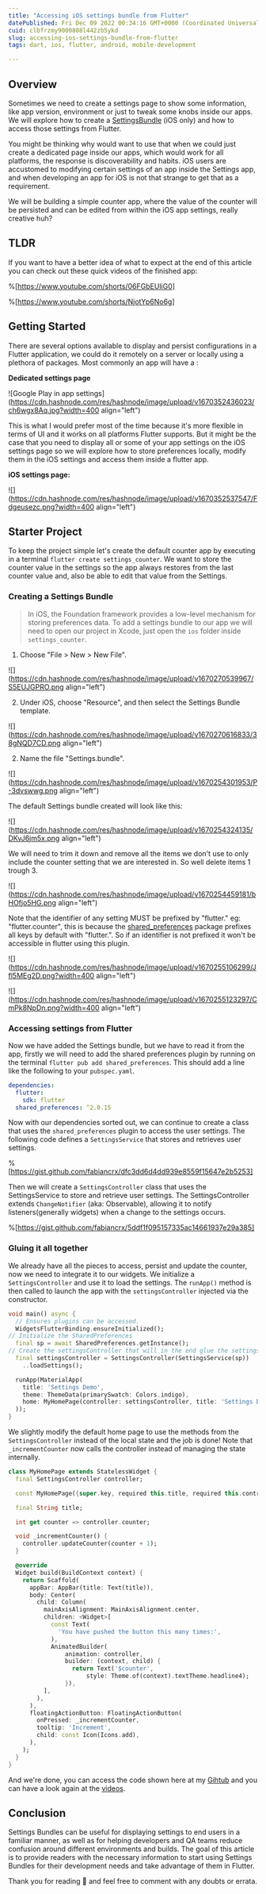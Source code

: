 ```yaml
---
title: "Accessing iOS settings bundle from Flutter"
datePublished: Fri Dec 09 2022 00:34:16 GMT+0000 (Coordinated Universal Time)
cuid: clbfrzmy9000808l442zb5ykd
slug: accessing-ios-settings-bundle-from-flutter
tags: dart, ios, flutter, android, mobile-development

---
```


## Overview

Sometimes we need to create a settings page to show some information, like app version, environment or just to tweak some knobs inside our apps. We will explore how to create a [SettingsBundle](https://developer.apple.com/library/archive/documentation/Cocoa/Conceptual/UserDefaults/Preferences/Preferences.html) (iOS only) and how to access those settings from Flutter.

You might be thinking why would want to use that when we could just create a dedicated page inside our apps, which would work for all platforms, the response is discoverability and habits. iOS users are accustomed to modifying certain settings of an app inside the Settings app, and when developing an app for iOS is not that strange to get that as a requirement.

We will be building a simple counter app, where the value of the counter will be persisted and can be edited from within the iOS app settings, really creative huh?

## TLDR

If you want to have a better idea of what to expect at the end of this article you can check out these quick videos of the finished app:

%[https://www.youtube.com/shorts/06FGbEUliG0] 

%[https://www.youtube.com/shorts/NjotYp6No6g] 

## Getting Started

There are several options available to display and persist configurations in a Flutter application, we could do it remotely on a server or locally using a plethora of packages. Most commonly an app will have a :

**Dedicated settings page**

![Google Play in app settings](https://cdn.hashnode.com/res/hashnode/image/upload/v1670352436023/ch6wgx8Aq.jpg?width=400 align="left")

This is what I would prefer most of the time because it's more flexible in terms of UI and it works on all platforms Flutter supports. But it might be the case that you need to display all or some of your app settings on the iOS settings page so we will explore how to store preferences locally, modify them in the iOS settings and access them inside a flutter app.

**iOS settings page:**

![](https://cdn.hashnode.com/res/hashnode/image/upload/v1670352537547/Fdgeusezc.png?width=400 align="left")

## Starter Project

To keep the project simple let's create the default counter app by executing in a terminal `flutter create settings_counter`. We want to store the counter value in the settings so the app always restores from the last counter value and, also be able to edit that value from the Settings.

### Creating a Settings Bundle

> In iOS, the Foundation framework provides a low-level mechanism for storing preferences data. To add a settings bundle to our app we will need to open our project in Xcode, just open the `ios` folder inside `settings_counter`.

1.  Choose "File &gt; New &gt; New File".
    

![](https://cdn.hashnode.com/res/hashnode/image/upload/v1670270539967/S5EUJGPRO.png align="left")

2.  Under iOS, choose "Resource", and then select the Settings Bundle template.
    

![](https://cdn.hashnode.com/res/hashnode/image/upload/v1670270616833/38gNQD7CD.png align="left")

2.  Name the file "Settings.bundle".
    

![](https://cdn.hashnode.com/res/hashnode/image/upload/v1670254301953/P-3dvswwg.png align="left")

The default Settings bundle created will look like this:

![](https://cdn.hashnode.com/res/hashnode/image/upload/v1670254324135/DKvJ6jm5x.png align="left")

We will need to trim it down and remove all the items we don't use to only include the counter setting that we are interested in. So well delete items 1 trough 3.

![](https://cdn.hashnode.com/res/hashnode/image/upload/v1670254459181/bHOfjo5HG.png align="left")

Note that the identifier of any setting MUST be prefixed by "flutter." eg: "flutter.counter", this is because the [shared\_preferences](https://pub.dev/packages/shared_preferences) package prefixes all keys by default with "flutter.". So if an identifier is not prefixed it won't be accessible in flutter using this plugin.

![](https://cdn.hashnode.com/res/hashnode/image/upload/v1670255106299/Jfl5MEg2D.png?width=400 align="left")

![](https://cdn.hashnode.com/res/hashnode/image/upload/v1670255123297/CmPk8NpDn.png?width=400 align="left")

### Accessing settings from Flutter

Now we have added the Settings bundle, but we have to read it from the app, firstly we will need to add the shared preferences plugin by running on the terminal `flutter pub add shared_preferences`. This should add a line like the following to your `pubspec.yaml`.

```yaml
dependencies:
  flutter:
    sdk: flutter
  shared_preferences: ^2.0.15
```

Now with our dependencies sorted out, we can continue to create a class that uses the `shared_preferences` plugin to access the user settings. The following code defines a `SettingsService` that stores and retrieves user settings.

%[https://gist.github.com/fabiancrx/dfc3dd6d4dd939e8559f15647e2b5253] 

Then we will create a `SettingsController` class that uses the SettingsService to store and retrieve user settings. The SettingsController extends `ChangeNotifier` (aka: Observable), allowing it to notify listeners(generally widgets) when a change to the settings occurs.

%[https://gist.github.com/fabiancrx/5ddf1f095157335ac14661937e29a385] 

### Gluing it all together

We already have all the pieces to access, persist and update the counter, now we need to integrate it to our widgets. We initialize a `SettingsController` and use it to load the settings. The `runApp()` method is then called to launch the app with the `settingsController` injected via the constructor.

```dart
void main() async {
  // Ensures plugins can be accessed.
  WidgetsFlutterBinding.ensureInitialized();
// Initialize the SharedPreferences
  final sp = await SharedPreferences.getInstance();
// Create the settingsController that will in the end glue the settings with the UI.
  final settingsController = SettingsController(SettingsService(sp))
    ..loadSettings();

  runApp(MaterialApp(
    title: 'Settings Demo',
    theme: ThemeData(primarySwatch: Colors.indigo),
    home: MyHomePage(controller: settingsController, title: 'Settings Demo'),
  ));
}
```

We slightly modify the default home page to use the methods from the `SettingsController` instead of the local state and the job is done! Note that `_incrementCounter` now calls the controller instead of managing the state internally.

```dart
class MyHomePage extends StatelessWidget {
  final SettingsController controller;

  const MyHomePage({super.key, required this.title, required this.controller});

  final String title;

  int get counter => controller.counter;

  void _incrementCounter() {
    controller.updateCounter(counter + 1);
  }

  @override
  Widget build(BuildContext context) {
    return Scaffold(
      appBar: AppBar(title: Text(title)),
      body: Center(
        child: Column(
          mainAxisAlignment: MainAxisAlignment.center,
          children: <Widget>[
            const Text(
              'You have pushed the button this many times:',
            ),
            AnimatedBuilder(
                animation: controller,
                builder: (context, child) {
                  return Text('$counter',
                      style: Theme.of(context).textTheme.headline4);
                }),
          ],
        ),
      ),
      floatingActionButton: FloatingActionButton(
        onPressed: _incrementCounter,
        tooltip: 'Increment',
        child: const Icon(Icons.add),
      ),
    );
  }
}
```

And we're done, you can access the code shown here at my [Gihtub](https://github.com/fabiancrx/articles/tree/master/settings_counter) and you can have a look again at the [videos](https://croxx5f.hashnode.dev/accessing-ios-settings-bundle-from-flutter#TLDR).

## Conclusion

Settings Bundles can be useful for displaying settings to end users in a familiar manner, as well as for helping developers and QA teams reduce confusion around different environments and builds. The goal of this article is to provide readers with the necessary information to start using Settings Bundles for their development needs and take advantage of them in Flutter.

Thank you for reading 🌟 and feel free to comment with any doubts or errata.